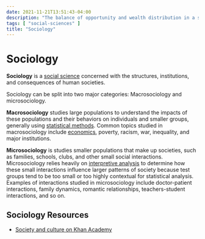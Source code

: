 ```yaml
---
date: 2021-11-21T13:51:43-04:00
description: "The balance of opportunity and wealth distribution in a society"
tags: [ "social-sciences" ]
title: "Sociology"
---
```


# Sociology

**Sociology** is a [social science](social-sciences.md) concerned with the structures, institutions, and consequences of human societies.

Sociology can be split into two major categories: Macrosociology and microsociology. 

**Macrosociology** studies large populations to understand the impacts of these populations and their behaviors on individuals and smaller groups, generally using [statistical methods](statistics.md). Common topics studied in macrosociology include [economics](economics.md), poverty, racism, war, inequality, and major institutions.

**Microsociology** is studies smaller populations that make up societies, such as families, schools, clubs, and other small social interactions. Microsociology relies heavily on [interpretive analysis](interpretive-research.md) to determine how these small interactions influence larger patterns of society because test groups tend to be too small or too highly contextual for statistical analysis. Examples of interactions studied in microsociology include doctor-patient interactions, family dynamics, romantic relationships, teachers-student interactions, and so on.

## Sociology Resources

* [Society and culture on Khan Academy](https://www.khanacademy.org/test-prep/mcat/society-and-culture)
